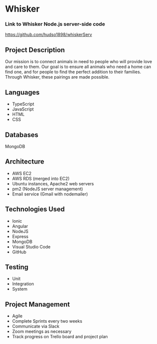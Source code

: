 # Whisker

### Link to Whisker Node.js server-side code
https://github.com/hudso1898/whiskerServ


## Project Description
Our mission is to connect animals in need to people who will provide love and care to them. Our goal is to ensure all animals who need a home can find one, and for people to find the perfect addition to their families. Through Whisker, these pairings are made possible.

## Languages
- TypeScript
- JavaScript
- HTML
- CSS

## Databases
MongoDB

## Architecture
- AWS EC2
- AWS RDS (merged into EC2)
- Ubuntu instances, Apache2 web servers
- pm2 (NodeJS server management)
- Email service (Gmail with nodemailer)

## Technologies Used
- Ionic
- Angular
- NodeJS
- Express
- MongoDB
- Visual Studio Code
- GitHub

## Testing
- Unit
- Integration
- System

## Project Management
- Agile
- Complete Sprints every two weeks
- Communicate via Slack
- Zoom meetings as necessary
- Track progress on Trello board and project plan
